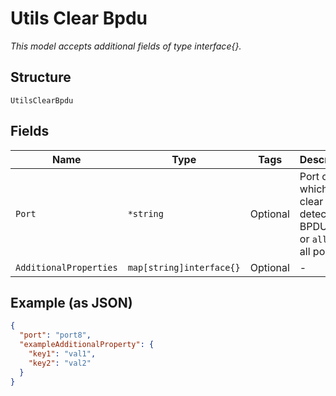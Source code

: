 
# Utils Clear Bpdu

*This model accepts additional fields of type interface{}.*

## Structure

`UtilsClearBpdu`

## Fields

| Name | Type | Tags | Description |
|  --- | --- | --- | --- |
| `Port` | `*string` | Optional | Port on which to clear the detected BPDU error, or `all` for all ports |
| `AdditionalProperties` | `map[string]interface{}` | Optional | - |

## Example (as JSON)

```json
{
  "port": "port8",
  "exampleAdditionalProperty": {
    "key1": "val1",
    "key2": "val2"
  }
}
```

